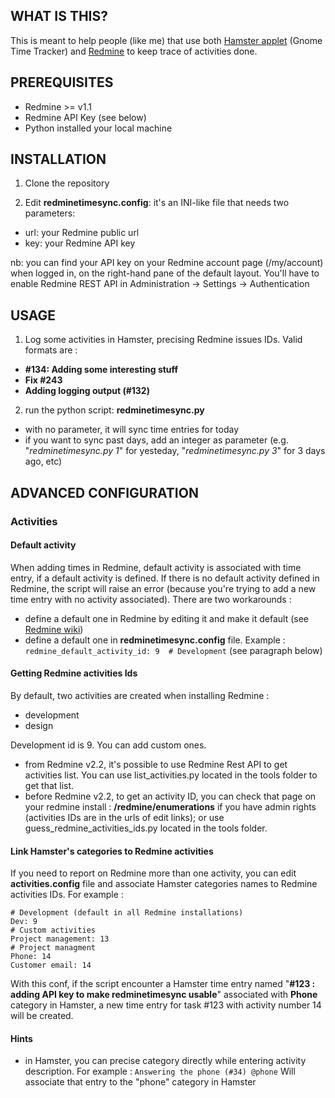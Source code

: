 WHAT IS THIS?
-------------

This is meant to help people (like me) that use both [Hamster applet][1] (Gnome Time Tracker) and [Redmine][2] to keep trace of activities done.


PREREQUISITES
-------------

* Redmine >= v1.1
* Redmine API Key (see below)
* Python installed your local machine


INSTALLATION
------------

1. Clone the repository
 
2. Edit **redminetimesync.config**: it's an INI-like file that needs two parameters:

 - url: your Redmine public url
 - key: your Redmine API key

  nb: you can find your API key on your Redmine account page (/my/account) when logged in, on the right-hand pane of the default layout.
  You'll have to enable Redmine REST API in Administration -> Settings -> Authentication


USAGE
-----
1. Log some activities in Hamster, precising Redmine issues IDs. Valid formats are :
 - **#134: Adding some interesting stuff**
 - **Fix #243**
 - **Adding logging output (#132)**

2. run the python script: **redminetimesync.py**
 - with no parameter, it will sync time entries for today
 - if you want to sync past days, add an integer as parameter (e.g. "*redminetimesync.py 1*" for yesteday, "*redminetimesync.py 3*" for 3 days ago, etc)


ADVANCED CONFIGURATION
----------------------

### Activities

#### Default activity

When adding times in Redmine, default activity is associated with time entry, if a default activity is defined. If there is no default activity defined in Redmine, the script will raise an error (because you're trying to add a new time entry with no activity associated). There are two workarounds :

 - define a default one in Redmine by editing it and make it default (see [Redmine wiki][3])
 - define a default one in **redminetimesync.config** file. Example :
   `redmine_default_activity_id: 9  # Development`
   (see paragraph below)

#### Getting Redmine activities Ids
By default, two activities are created when installing Redmine :

  - development
  - design

Development id is 9. You can add custom ones.

  - from Redmine v2.2, it's possible to use Redmine Rest API to get activities list. You can use list_activities.py located in the tools folder to get that list.
  - before Redmine v2.2, to get an activity ID, you can check that page on your redmine install : **/redmine/enumerations** if you have admin rights (activities IDs are in the urls of edit links); or use guess_redmine_activities_ids.py located in the tools folder.

#### Link Hamster's categories to Redmine activities

If you need to report on Redmine more than one activity, you can edit **activities.config** file and associate Hamster categories names to Redmine activities IDs.
For example :

    # Development (default in all Redmine installations)
    Dev: 9
    # Custom activities
    Project management: 13
    # Project managment
    Phone: 14
    Customer email: 14

With this conf, if the script encounter a Hamster time entry named "**#123 : adding API key to make redminetimesync usable**" associated with **Phone** category in Hamster, a new time entry for task #123 with activity number 14 will be created.

#### Hints

  - in Hamster, you can precise category directly while entering activity description. For example :
    `Answering the phone (#34) @phone`
    Will associate that entry to the "phone" category in Hamster


[1]: https://extensions.gnome.org/extension/425/project-hamster-extension/
[2]: http://www.redmine.org/
[3]: http://www.redmine.org/projects/redmine/wiki/RedmineEnumerations
